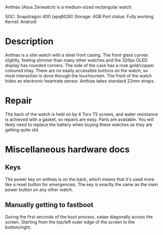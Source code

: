 Anthias (Asus Zenwatch) is a medium-sized rectangular watch.

SOC: Snapdragon 400 (apq8026)
Storage: 4GB
Port status: Fully working
Kernel: Android

# Description
Anthias is a slim watch with a steel front casing. The front glass curves slightly, feeling slimmer than many other watches and the 320px OLED display has rounded corners. The side of the case has a rose gold/copper coloured inlay. There are no easily accessible buttons on the watch, so most interaction is done through the touchscreen. The front of the watch hides an electronic heartrate sensor. Anthias takes standard 22mm straps.

# Repair
The back of the watch is held on by 4 Torx T5 screws, and water resistance is achieved with a gasket, so repairs are easy. Parts are available. You will likely need to replace the battery when buying these watches as they are getting quite old.

# Miscellaneous hardware docs
## Keys
The power key on anthias is on the back, which means that it's used more like a reset button for emergencies. The key is exactly the same as the main power button on any other watch.
## Manually getting to fastboot
During the first seconds of the boot process, swipe diagonally across the screen. Starting from the top/left outer edge of the screen to the bottom/right.
